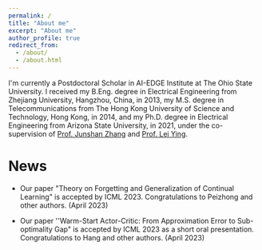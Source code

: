 ```yaml
---
permalink: /
title: "About me"
excerpt: "About me"
author_profile: true
redirect_from: 
  - /about/
  - /about.html
---
```


I'm currently a Postdoctoral Scholar in AI-EDGE Institute at The Ohio State University. I received my B.Eng. degree in Electrical Engineering from Zhejiang University, Hangzhou, China, in 2013, my M.S. degree in Telecommunications from The Hong Kong University of Science and Technology, Hong Kong, in 2014, and my Ph.D. degree in Electrical Engineering from Arizona State University, in 2021, under the co-supervision of [Prof. Junshan Zhang](https://faculty.engineering.ucdavis.edu/jzhang/) and [Prof. Lei Ying](https://leiying.engin.umich.edu/).


News
======

* Our paper "Theory on Forgetting and Generalization of Continual Learning" is accepted by ICML 2023. Congratulations to Peizhong and other authors. (April 2023) 

* Our paper ''Warm-Start Actor-Critic: From Approximation Error to Sub-optimality Gap" is accepted by ICML 2023 as a short oral presentation. Congratulations to Hang and other authors. (April 2023)





